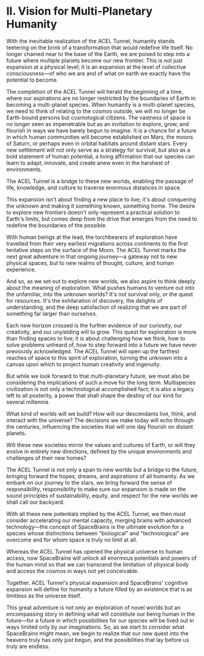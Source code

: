# II. Vision for Multi-Planetary Humanity

With the inevitable realization of the ACEL Tunnel, humanity stands teetering on the brink of a transformation that would redefine life itself. No longer chained near to the base of the Earth, we are poised to step into a future where multiple planets become our new frontier. This is not just expansion at a physical level; it is an expansion at the level of collective consciousness—of who we are and of what on earth we exactly have the potential to become.

The completion of the ACEL Tunnel will herald the beginning of a time, where our aspirations are no longer restricted by the boundaries of Earth in becoming a multi-planet species. When humanity is a multi-planet species, we need to think of relating to the cosmos outside, we will no longer be Earth-bound persons but cosmological citizens. The vastness of space is no longer seen as impenetrable but as an invitation to explore, grow, and flourish in ways we have barely begun to imagine. It is a chance for a future in which human communities will become established on Mars, the moons of Saturn, or perhaps even in orbital habitats around distant stars. Every new settlement will not only serve as a strategy for survival, but also as a bold statement of human potential, a living affirmation that our species can learn to adapt, innovate, and create anew even in the harshest of environments.

The ACEL Tunnel is a bridge to these new worlds, enabling the passage of life, knowledge, and culture to traverse enormous distances in space.

This expansion isn't about finding a new place to live; it's about conquering the unknown and making it something known, something home. The desire to explore new frontiers doesn't only represent a practical solution to Earth's limits, but comes deep from the drive that emerges from the need to redefine the boundaries of the possible.

With human beings at the lead, the torchbearers of exploration have travelled from their very earliest migrations across continents to the first tentative steps on the surface of the Moon. The ACEL Tunnel marks the next great adventure in that ongoing journey—a gateway not to new physical spaces, but to new realms of thought, culture, and human experience.

And so, as we set out to explore new worlds, we also aspire to think deeply about the meaning of exploration. What pushes humans to venture out into the unfamiliar, into the unknown worlds? It's not survival only, or the quest for resources. It's the exhilaration of discovery, the delights of understanding, and the deep satisfaction of realizing that we are part of something far larger than ourselves.

Each new horizon crossed is the further evidence of our curiosity, our creativity, and our unyielding will to grow. This quest for exploration is more than finding spaces to live; it is about challenging how we think, how to solve problems unheard of, how to step forward into a future we have never previously acknowledged. The ACEL Tunnel will open up the farthest reaches of space to this spirit of exploration, turning the unknown into a canvas upon which to project human creativity and ingenuity.

But while we look forward to that multi-planetary future, we must also be considering the implications of such a move for the long term. Multispecies civilization is not only a technological accomplished fact; it is also a legacy left to all posterity, a power that shall shape the destiny of our kind for several millennia.&#x20;

What kind of worlds will we build? How will our descendants live, think, and interact with the universe? The decisions we make today will echo through the centuries, influencing the societies that will one day flourish on distant planets.&#x20;

Will these new societies mirror the values and cultures of Earth, or will they evolve in entirely new directions, defined by the unique environments and challenges of their new homes?&#x20;

The ACEL Tunnel is not only a span to new worlds but a bridge to the future, bringing forward the hopes, dreams, and aspirations of all humanity. As we embark on our journey to the stars, we bring forward the sense of responsibility, responsibility to make sure our expansion is made on the sound principles of sustainability, equity, and respect for the new worlds we shall call our backyard.

With all these new potentials implied by the ACEL Tunnel, we then must consider accelerating our mental capacity, merging brains with advanced technology—the concept of SpaceBrains is the ultimate evolution for a species whose distinctions between "biological" and "technological" are overcome and for whom space is truly no limit at all.&#x20;

Whereas the ACEL Tunnel has opened the physical universe to human access, now SpaceBrains will unlock all enormous potentials and powers of the human mind so that we can transcend the limitation of physical body and access the cosmos in ways not yet conceivable.

Together, ACEL Tunnel's physical expansion and SpaceBrains' cognitive expansion will define for humanity a future filled by an existence that is as limitless as the universe itself.&#x20;

This great adventure is not only an exploration of novel worlds but an encompassing story in defining what will constitute our being human in the future—for a future in which possibilities for our species will be lived out in ways limited only by our imaginations. So, as we start to consider what SpaceBrains might mean, we begin to realize that our new quest into the heavens truly has only just begun, and the possibilities that lay before us truly are endless.

